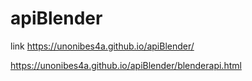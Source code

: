 # apiBlender

link https://unonibes4a.github.io/apiBlender/



https://unonibes4a.github.io/apiBlender/blenderapi.html
 
